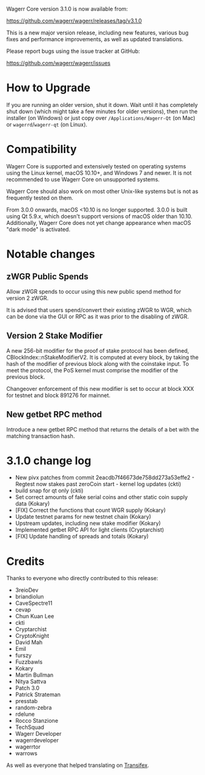 Wagerr Core version 3.1.0 is now available from:

  <https://github.com/wagerr/wagerr/releases/tag/v3.1.0>

This is a new major version release, including new features, various bug
fixes and performance improvements, as well as updated translations.

Please report bugs using the issue tracker at GitHub:

  <https://github.com/wagerr/wagerr/issues>

How to Upgrade
==============

If you are running an older version, shut it down. Wait until it has
completely shut down (which might take a few minutes for older
versions), then run the installer (on Windows) or just copy over
`/Applications/Wagerr-Qt` (on Mac) or `wagerrd`/`wagerr-qt` (on
Linux).

Compatibility
=============

Wagerr Core is supported and extensively tested on operating systems
using the Linux kernel, macOS 10.10+, and Windows 7 and newer. It is not
recommended to use Wagerr Core on unsupported systems.

Wagerr Core should also work on most other Unix-like systems but is not
as frequently tested on them.

From 3.0.0 onwards, macOS <10.10 is no longer supported. 3.0.0 is
built using Qt 5.9.x, which doesn't support versions of macOS older than
10.10. Additionally, Wagerr Core does not yet change appearance when
macOS "dark mode" is activated.

Notable changes
===============

zWGR Public Spends
------------------

Allow zWGR spends to occur using this new public spend method for version 2 zWGR.

It is advised that users spend/convert their existing zWGR to WGR, which can be
done via the GUI or RPC as it was prior to the disabling of zWGR.

Version 2 Stake Modifier
------------------------

A new 256-bit modifier for the proof of stake protocol has been defined,
CBlockIndex::nStakeModifierV2. It is computed at every block, by taking the hash
of the modifier of previous block along with the coinstake input. To meet the
protocol, the PoS kernel must comprise the modifier of the previous block.

Changeover enforcement of this new modifier is set to occur at block XXX for
testnet and block 891276 for mainnet.

New getbet RPC method
---------------------

Introduce a new getbet RPC method that returns the details of a bet with the
matching transaction hash.

3.1.0 change log
================

- New pivx patches from commit 2eacdb7f46673de758dd273a53effe2 - Regtest now stakes past zeroCoin start - kernel log updates (ckti)
- build snap for qt only (ckti)
- Set correct amounts of fake serial coins and other static coin supply data (Kokary)
- [FIX] Correct the functions that count WGR supply (Kokary)
- Update testnet params for new testnet chain (Kokary)
- Upstream updates, including new stake modifier (Kokary)
- Implemented getbet RPC API for light clients (Cryptarchist)
- [FIX] Update handling of spreads and totals (Kokary)

Credits
=======

Thanks to everyone who directly contributed to this release:

- 3reioDev
- briandiolun
- CaveSpectre11
- cevap
- Chun Kuan Lee
- ckti
- Cryptarchist
- CryptoKnight
- David Mah
- Emil
- furszy
- Fuzzbawls
- Kokary
- Martin Bullman
- Nitya Sattva
- Patch 3.0
- Patrick Strateman
- presstab
- random-zebra
- rdelune
- Rocco Stanzione
- TechSquad
- Wagerr Developer
- wagerrdeveloper
- wagerrtor
- warrows

As well as everyone that helped translating on [Transifex](https://www.transifex.com/projects/p/wagerr/).
